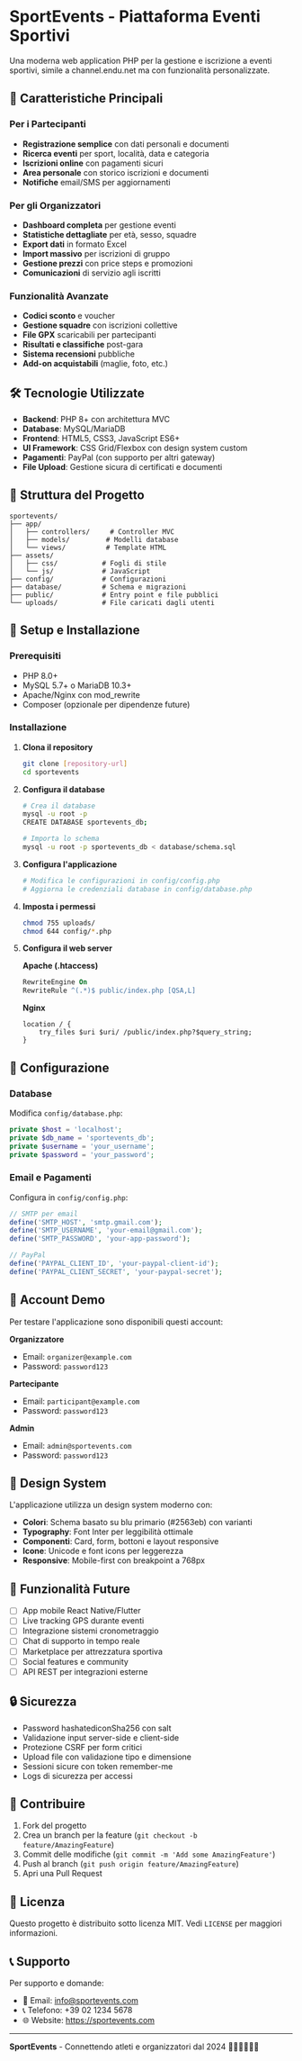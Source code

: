 # SportEvents - Piattaforma Eventi Sportivi

Una moderna web application PHP per la gestione e iscrizione a eventi sportivi, simile a channel.endu.net ma con funzionalità personalizzate.

## 🚀 Caratteristiche Principali

### Per i Partecipanti
- **Registrazione semplice** con dati personali e documenti
- **Ricerca eventi** per sport, località, data e categoria
- **Iscrizioni online** con pagamenti sicuri
- **Area personale** con storico iscrizioni e documenti
- **Notifiche** email/SMS per aggiornamenti

### Per gli Organizzatori
- **Dashboard completa** per gestione eventi
- **Statistiche dettagliate** per età, sesso, squadre
- **Export dati** in formato Excel
- **Import massivo** per iscrizioni di gruppo
- **Gestione prezzi** con price steps e promozioni
- **Comunicazioni** di servizio agli iscritti

### Funzionalità Avanzate
- **Codici sconto** e voucher
- **Gestione squadre** con iscrizioni collettive
- **File GPX** scaricabili per partecipanti
- **Risultati e classifiche** post-gara
- **Sistema recensioni** pubbliche
- **Add-on acquistabili** (maglie, foto, etc.)

## 🛠️ Tecnologie Utilizzate

- **Backend**: PHP 8+ con architettura MVC
- **Database**: MySQL/MariaDB
- **Frontend**: HTML5, CSS3, JavaScript ES6+
- **UI Framework**: CSS Grid/Flexbox con design system custom
- **Pagamenti**: PayPal (con supporto per altri gateway)
- **File Upload**: Gestione sicura di certificati e documenti

## 📁 Struttura del Progetto

```
sportevents/
├── app/
│   ├── controllers/     # Controller MVC
│   ├── models/         # Modelli database
│   └── views/          # Template HTML
├── assets/
│   ├── css/           # Fogli di stile
│   └── js/            # JavaScript
├── config/            # Configurazioni
├── database/          # Schema e migrazioni
├── public/            # Entry point e file pubblici
└── uploads/           # File caricati dagli utenti
```

## 🚦 Setup e Installazione

### Prerequisiti
- PHP 8.0+
- MySQL 5.7+ o MariaDB 10.3+
- Apache/Nginx con mod_rewrite
- Composer (opzionale per dipendenze future)

### Installazione

1. **Clona il repository**
   ```bash
   git clone [repository-url]
   cd sportevents
   ```

2. **Configura il database**
   ```bash
   # Crea il database
   mysql -u root -p
   CREATE DATABASE sportevents_db;
   
   # Importa lo schema
   mysql -u root -p sportevents_db < database/schema.sql
   ```

3. **Configura l'applicazione**
   ```bash
   # Modifica le configurazioni in config/config.php
   # Aggiorna le credenziali database in config/database.php
   ```

4. **Imposta i permessi**
   ```bash
   chmod 755 uploads/
   chmod 644 config/*.php
   ```

5. **Configura il web server**
   
   **Apache (.htaccess)**
   ```apache
   RewriteEngine On
   RewriteRule ^(.*)$ public/index.php [QSA,L]
   ```
   
   **Nginx**
   ```nginx
   location / {
       try_files $uri $uri/ /public/index.php?$query_string;
   }
   ```

## 🔧 Configurazione

### Database
Modifica `config/database.php`:
```php
private $host = 'localhost';
private $db_name = 'sportevents_db';
private $username = 'your_username';
private $password = 'your_password';
```

### Email e Pagamenti
Configura in `config/config.php`:
```php
// SMTP per email
define('SMTP_HOST', 'smtp.gmail.com');
define('SMTP_USERNAME', 'your-email@gmail.com');
define('SMTP_PASSWORD', 'your-app-password');

// PayPal
define('PAYPAL_CLIENT_ID', 'your-paypal-client-id');
define('PAYPAL_CLIENT_SECRET', 'your-paypal-secret');
```

## 👥 Account Demo

Per testare l'applicazione sono disponibili questi account:

**Organizzatore**
- Email: `organizer@example.com`
- Password: `password123`

**Partecipante**
- Email: `participant@example.com`  
- Password: `password123`

**Admin**
- Email: `admin@sportevents.com`
- Password: `password123`

## 🎨 Design System

L'applicazione utilizza un design system moderno con:

- **Colori**: Schema basato su blu primario (#2563eb) con varianti
- **Typography**: Font Inter per leggibilità ottimale
- **Componenti**: Card, form, bottoni e layout responsive
- **Icone**: Unicode e font icons per leggerezza
- **Responsive**: Mobile-first con breakpoint a 768px

## 📱 Funzionalità Future

- [ ] App mobile React Native/Flutter
- [ ] Live tracking GPS durante eventi
- [ ] Integrazione sistemi cronometraggio
- [ ] Chat di supporto in tempo reale
- [ ] Marketplace per attrezzatura sportiva
- [ ] Social features e community
- [ ] API REST per integrazioni esterne

## 🔒 Sicurezza

- Password hashatediconSha256 con salt
- Validazione input server-side e client-side
- Protezione CSRF per form critici
- Upload file con validazione tipo e dimensione
- Sessioni sicure con token remember-me
- Logs di sicurezza per accessi

## 🤝 Contribuire

1. Fork del progetto
2. Crea un branch per la feature (`git checkout -b feature/AmazingFeature`)
3. Commit delle modifiche (`git commit -m 'Add some AmazingFeature'`)
4. Push al branch (`git push origin feature/AmazingFeature`)
5. Apri una Pull Request

## 📄 Licenza

Questo progetto è distribuito sotto licenza MIT. Vedi `LICENSE` per maggiori informazioni.

## 📞 Supporto

Per supporto e domande:
- 📧 Email: info@sportevents.com
- 📞 Telefono: +39 02 1234 5678
- 🌐 Website: https://sportevents.com

---

**SportEvents** - Connettendo atleti e organizzatori dal 2024 🏃‍♂️🚴‍♀️🏊‍♂️
